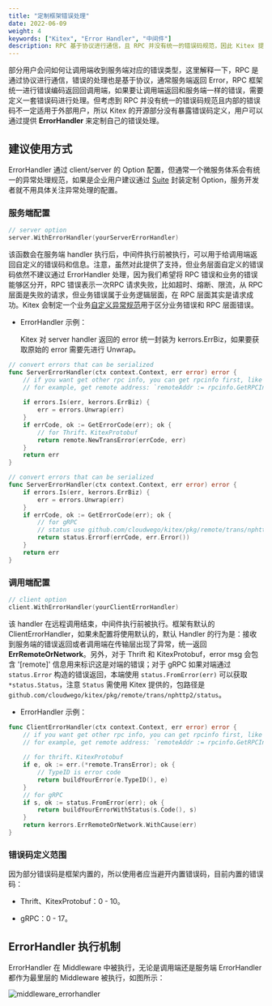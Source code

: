 ```yaml
---
title: "定制框架错误处理"
date: 2022-06-09
weight: 4
keywords: ["Kitex", "Error Handler", "中间件"]
description: RPC 基于协议进行通信，且 RPC 并没有统一的错误码规范，因此 Kitex 提供 ErrorHandler 来定制错误处理。
---
```


部分用户会问如何让调用端收到服务端对应的错误类型，这里解释一下，RPC 是通过协议进行通信，错误的处理也是基于协议，通常服务端返回 Error，RPC 框架统一进行错误编码返回回调用端，如果要让调用端返回和服务端一样的错误，需要定义一套错误码进行处理。但考虑到 RPC 并没有统一的错误码规范且内部的错误码不一定适用于外部用户，所以 Kitex 的开源部分没有暴露错误码定义，用户可以通过提供 **ErrorHandler** 来定制自己的错误处理。

## 建议使用方式

ErrorHandler 通过 client/server 的 Option 配置，但通常一个微服务体系会有统一的异常处理规范，如果是企业用户建议通过  [Suite](../../framework-exten/suite) 封装定制 Option，服务开发者就不用具体关注异常处理的配置。

### 服务端配置

```go
// server option
server.WithErrorHandler(yourServerErrorHandler)
```

该函数会在服务端 handler 执行后，中间件执行前被执行，可以用于给调用端返回自定义的错误码和信息。注意，虽然对此提供了支持，但业务层面自定义的错误码依然不建议通过 ErrorHandler 处理，因为我们希望将 RPC 错误和业务的错误能够区分开，RPC 错误表示一次RPC 请求失败，比如超时、熔断、限流，从 RPC 层面是失败的请求，但业务错误属于业务逻辑层面，在 RPC 层面其实是请求成功。Kitex 会制定一个业务[自定义异常规范](https://github.com/cloudwego/kitex/issues/511)用于区分业务错误和 RPC 层面错误。

* ErrorHandler 示例：

  Kitex 对 server handler 返回的 error 统一封装为 kerrors.ErrBiz，如果要获取原始的 error 需要先进行 Unwrap。

```go
// convert errors that can be serialized
func ServerErrorHandler(ctx context.Context, err error) error {
    // if you want get other rpc info, you can get rpcinfo first, like `ri := rpcinfo.GetRPCInfo(ctx)`
    // for example, get remote address: `remoteAddr := rpcinfo.GetRPCInfo(ctx).From().Address()`
    
    if errors.Is(err, kerrors.ErrBiz) {
        err = errors.Unwrap(err)
    }
    if errCode, ok := GetErrorCode(err); ok {
        // for Thrift、KitexProtobuf
        return remote.NewTransError(errCode, err)
    }
    return err
}

// convert errors that can be serialized
func ServerErrorHandler(ctx context.Context, err error) error {
    if errors.Is(err, kerrors.ErrBiz) {
        err = errors.Unwrap(err)
    }
    if errCode, ok := GetErrorCode(err); ok {
        // for gRPC
        // status use github.com/cloudwego/kitex/pkg/remote/trans/nphttp2/status
        return status.Errorf(errCode, err.Error())
    }
    return err
}
```

### 调用端配置

```go
// client option
client.WithErrorHandler(yourClientErrorHandler)
```

该 handler 在远程调用结束，中间件执行前被执行。框架有默认的 ClientErrorHandler，如果未配置将使用默认的，默认 Handler 的行为是：接收到服务端的错误返回或者调用端在传输层出现了异常，统一返回 **ErrRemoteOrNetwork**。另外，对于 Thrift 和 KitexProtobuf，error msg 会包含 '[remote]' 信息用来标识这是对端的错误；对于 gRPC 如果对端通过 `status.Error` 构造的错误返回，本端使用 `status.FromError(err)` 可以获取 `*status.Status`，注意 `Status` 需使用 Kitex 提供的，包路径是  `github.com/cloudwego/kitex/pkg/remote/trans/nphttp2/status`。

* ErrorHandler 示例：

```go
func ClientErrorHandler(ctx context.Context, err error) error {
    // if you want get other rpc info, you can get rpcinfo first, like `ri := rpcinfo.GetRPCInfo(ctx)`
    // for example, get remote address: `remoteAddr := rpcinfo.GetRPCInfo(ctx).To().Address()`
    
    // for thrift、KitexProtobuf
	if e, ok := err.(*remote.TransError); ok {
        // TypeID is error code
		return buildYourError(e.TypeID(), e)
	}
    // for gRPC
    if s, ok := status.FromError(err); ok {
	    return buildYourErrorWithStatus(s.Code(), s)
	}
	return kerrors.ErrRemoteOrNetwork.WithCause(err)
}
```


### 错误码定义范围

因为部分错误码是框架内置的，所以使用者应当避开内置错误码，目前内置的错误码：

* Thrift、KitexProtobuf：0 - 10。

* gRPC：0 - 17。


## ErrorHandler 执行机制

ErrorHandler 在 Middleware 中被执行，无论是调用端还是服务端 ErrorHandler 都作为最里层的 Middleware 被执行，如图所示：

![middleware_errorhandler](/img/docs/middleware_errorhandler.png)


